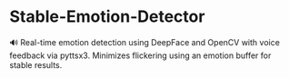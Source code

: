 # Stable-Emotion-Detector
🔊 Real-time emotion detection using DeepFace and OpenCV with voice feedback via pyttsx3. Minimizes flickering using an emotion buffer for stable results.
